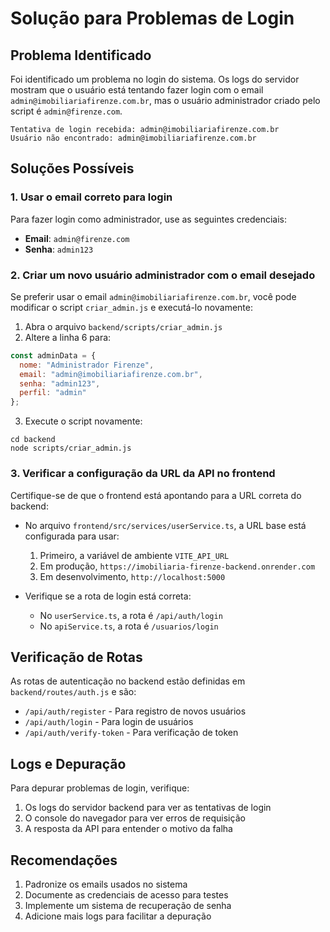 # Solução para Problemas de Login

## Problema Identificado

Foi identificado um problema no login do sistema. Os logs do servidor mostram que o usuário está tentando fazer login com o email `admin@imobiliariafirenze.com.br`, mas o usuário administrador criado pelo script é `admin@firenze.com`.

```
Tentativa de login recebida: admin@imobiliariafirenze.com.br
Usuário não encontrado: admin@imobiliariafirenze.com.br
```

## Soluções Possíveis

### 1. Usar o email correto para login

Para fazer login como administrador, use as seguintes credenciais:

- **Email**: `admin@firenze.com`
- **Senha**: `admin123`

### 2. Criar um novo usuário administrador com o email desejado

Se preferir usar o email `admin@imobiliariafirenze.com.br`, você pode modificar o script `criar_admin.js` e executá-lo novamente:

1. Abra o arquivo `backend/scripts/criar_admin.js`
2. Altere a linha 6 para:

```javascript
const adminData = {
  nome: "Administrador Firenze",
  email: "admin@imobiliariafirenze.com.br",
  senha: "admin123",
  perfil: "admin"
};
```

3. Execute o script novamente:

```
cd backend
node scripts/criar_admin.js
```

### 3. Verificar a configuração da URL da API no frontend

Certifique-se de que o frontend está apontando para a URL correta do backend:

- No arquivo `frontend/src/services/userService.ts`, a URL base está configurada para usar:
  1. Primeiro, a variável de ambiente `VITE_API_URL`
  2. Em produção, `https://imobiliaria-firenze-backend.onrender.com`
  3. Em desenvolvimento, `http://localhost:5000`

- Verifique se a rota de login está correta:
  - No `userService.ts`, a rota é `/api/auth/login`
  - No `apiService.ts`, a rota é `/usuarios/login`

## Verificação de Rotas

As rotas de autenticação no backend estão definidas em `backend/routes/auth.js` e são:

- `/api/auth/register` - Para registro de novos usuários
- `/api/auth/login` - Para login de usuários
- `/api/auth/verify-token` - Para verificação de token

## Logs e Depuração

Para depurar problemas de login, verifique:

1. Os logs do servidor backend para ver as tentativas de login
2. O console do navegador para ver erros de requisição
3. A resposta da API para entender o motivo da falha

## Recomendações

1. Padronize os emails usados no sistema
2. Documente as credenciais de acesso para testes
3. Implemente um sistema de recuperação de senha
4. Adicione mais logs para facilitar a depuração